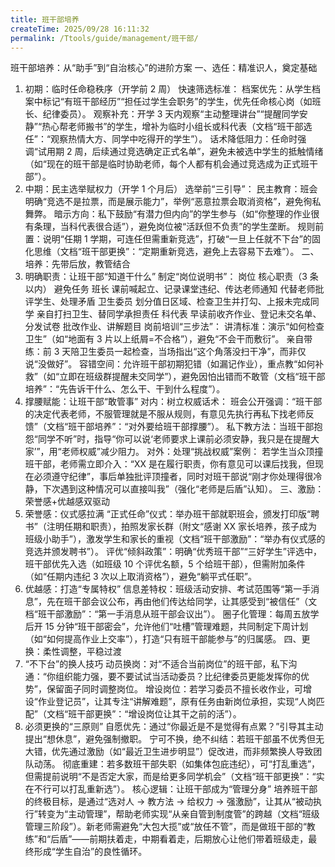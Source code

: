 ```yaml
---
title: 班干部培养
createTime: 2025/09/28 16:11:32
permalink: /Ttools/guide/management/班干部/
---
```


班干部培养：从“助手”到“自治核心”的进阶方案
一、选任：精准识人，奠定基础

1. 初期：临时任命稳秩序（开学前 2 周）
   快速筛选标准：
   档案优先：从学生档案中标记“有班干部经历”“担任过学生会职务”的学生，优先任命核心岗（如班长、纪律委员）。
   观察补充：开学 3 天内观察“主动整理讲台”“提醒同学安静”“热心帮老师搬书”的学生，增补为临时小组长或科代表（文档“班干部选任”：“观察热情大方、同学中吃得开的学生”）。
   话术降低阻力：任命时强调“试用期 2 周，后续通过竞选确定正式名单”，避免未被选中学生的抵触情绪（如“现在的班干部是临时协助老师，每个人都有机会通过竞选成为正式班干部”）。
2. 中期：民主选举赋权力（开学 1 个月后）
   选举前“三引导”：
   民主教育：班会明确“竞选不是拉票，而是展示能力”，举例“恶意拉票会取消资格”，避免徇私舞弊。
   暗示方向：私下鼓励“有潜力但内向”的学生参与（如“你整理的作业很有条理，当科代表很合适”），避免岗位被“活跃但不负责”的学生垄断。
   规则前置：说明“任期 1 学期，可连任但需重新竞选”，打破“一旦上任就不下台”的固化思维（文档“班干部更换”：“定期重新竞选，避免上去容易下去难”）。
   二、培养：先带后放，教管结合
3. 明确职责：让班干部“知道干什么”
   制定“岗位说明书”：
   岗位 核心职责（3 条以内） 避免任务
   班长 课前喊起立、记录课堂违纪、传达老师通知 代替老师批评学生、处理矛盾
   卫生委员 划分值日区域、检查卫生并打勾、上报未完成同学 亲自打扫卫生、替同学承担责任
   科代表 早读前收齐作业、登记未交名单、分发试卷 批改作业、讲解题目
   岗前培训“三步法”：
   讲清标准：演示“如何检查卫生”（如“地面有 3 片以上纸屑=不合格”），避免“不会干而敷衍”。
   亲自带练：前 3 天陪卫生委员一起检查，当场指出“这个角落没扫干净”，而非仅说“没做好”。
   容错空间：允许班干部初期犯错（如漏记作业），重点教“如何补救”（如“立即在班级群提醒未交同学”），避免因怕出错而不敢管（文档“班干部培养”：“先告诉干什么、怎么干、干到什么程度”）。
4. 撑腰赋能：让班干部“敢管事”
   对内：树立权威话术：
   班会公开强调：“班干部的决定代表老师，不服管理就是不服从规则，有意见先执行再私下找老师反馈”（文档“班干部培养”：“对外要给班干部撑腰”）。
   私下教方法：当班干部抱怨“同学不听”时，指导“你可以说‘老师要求上课前必须安静，我只是在提醒大家’”，用“老师权威”减少阻力。
   对外：处理“挑战权威”案例：
   若学生当众顶撞班干部，老师需立即介入：“XX 是在履行职责，你有意见可以课后找我，但现在必须遵守纪律”，事后单独批评顶撞者，同时对班干部说“刚才你处理得很冷静，下次遇到这种情况可以直接叫我”（强化“老师是后盾”认知）。
   三、激励：荣誉感+优越感双驱动
5. 荣誉感：仪式感拉满
   “正式任命”仪式：举办班干部就职班会，颁发打印版“聘书”（注明任期和职责），拍照发家长群（附文“感谢 XX 家长培养，孩子成为班级小助手”），激发学生和家长的重视（文档“班干部激励”：“举办有仪式感的竞选并颁发聘书”）。
   评优“倾斜政策”：明确“优秀班干部”“三好学生”评选中，班干部优先入选（如班级 10 个评优名额，5 个给班干部），但需附加条件（如“任期内违纪 3 次以上取消资格”），避免“躺平式任职”。
6. 优越感：打造“专属特权”
   信息差特权：班级活动安排、考试范围等“第一手消息”，先在班干部会议公布，再由他们传达给同学，让其感受到“被信任”（文档“班干部激励”：“第一手消息从班干部会议出”）。
   圈子化管理：每周五放学后开 15 分钟“班干部密会”，允许他们“吐槽”管理难题，共同制定下周计划（如“如何提高作业上交率”），打造“只有班干部能参与”的归属感。
   四、更换：柔性调整，平稳过渡
7. “不下台”的换人技巧
   动员换岗：对“不适合当前岗位”的班干部，私下沟通：“你组织能力强，要不要试试当活动委员？比纪律委员更能发挥你的优势”，保留面子同时调整岗位。
   增设岗位：若学习委员不擅长收作业，可增设“作业登记员”，让其专注“讲解难题”，原有任务由新岗位承担，实现“人岗匹配”（文档“班干部更换”：“增设岗位让其干之前的活”）。
8. 必须更换的“三原则”
   自愿优先：通过“你最近是不是觉得有点累？”引导其主动提出“想休息”，避免强制撤职。
   宁可不换，绝不纠结：若班干部虽不优秀但无大错，优先通过激励（如“最近卫生进步明显”）促改进，而非频繁换人导致团队动荡。
   彻底重建：若多数班干部失职（如集体包庇违纪），可“打乱重选”，但需提前说明“不是否定大家，而是给更多同学机会”（文档“班干部更换”：“实在不行可以打乱重新选”）。
   核心逻辑：让班干部成为“管理分身”
   培养班干部的终极目标，是通过“选对人 → 教方法 → 给权力 → 强激励”，让其从“被动执行”转变为“主动管理”，帮助老师实现“从亲自管到制度管”的跨越（文档“班级管理三阶段”）。新老师需避免“大包大揽”或“放任不管”，而是做班干部的“教练”和“后盾”——前期扶着走，中期看着走，后期放心让他们带着班级走，最终形成“学生自治”的良性循环。
